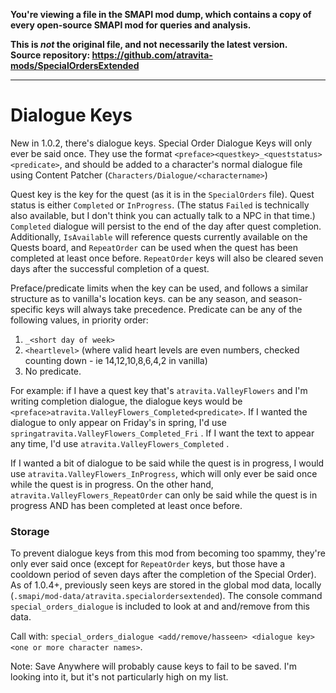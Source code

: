 **You're viewing a file in the SMAPI mod dump, which contains a copy of every open-source SMAPI mod
for queries and analysis.**

**This is _not_ the original file, and not necessarily the latest version.**  
**Source repository: https://github.com/atravita-mods/SpecialOrdersExtended**

----

Dialogue Keys
========

New in 1.0.2, there's dialogue keys. Special Order Dialogue Keys will only ever be said once. They use the format `<preface><questkey>_<queststatus><predicate>`, and should be added to a character's normal dialogue file using Content Patcher (`Characters/Dialogue/<charactername>`)

Quest key is the key for the quest (as it is in the `SpecialOrders` file). Quest status is either `Completed` or `InProgress`. (The status `Failed` is technically also available, but I don't think you can actually talk to a NPC in that time.) `Completed` dialogue will persist to the end of the day after quest completion. Additionally, `IsAvailable` will reference quests currently available on the Quests board, and `RepeatOrder` can be used when the quest has been completed at least once before. `RepeatOrder` keys will also be cleared seven days after the successful completion of a quest.

Preface/predicate limits when the key can be used, and follows a similar structure as to vanilla's location keys. <Preface> can be any season, and season-specific keys will always take precedence. Predicate can be any of the following values, in priority order:

1. `_<short day of week>`
2. `<heartlevel>` (where valid heart levels are even numbers, checked counting down - ie 14,12,10,8,6,4,2 in vanilla)
3. No predicate.

For example: if I have a quest key that's `atravita.ValleyFlowers` and I'm writing completion dialogue, the dialogue keys would be `<preface>atravita.ValleyFlowers_Completed<predicate>`. If I wanted the dialogue to only appear on Friday's in spring, I'd use `springatravita.ValleyFlowers_Completed_Fri` . If I want the text to appear any time, I'd use `atravita.ValleyFlowers_Completed` .

If I wanted a bit of dialogue to be said while the quest is in progress, I would use `atravita.ValleyFlowers_InProgress`, which will only ever be said once while the quest is in progress. On the other hand, `atravita.ValleyFlowers_RepeatOrder` can only be said while the quest is in progress AND has been completed at least once before.

### Storage

To prevent dialogue keys from this mod from becoming too spammy, they're only ever said once (except for `RepeatOrder` keys, but those have a cooldown period of seven days after the completion of the Special Order). As of 1.0.4+, previously seen keys are stored in the global mod data, locally (`.smapi/mod-data/atravita.specialordersextended`). The console command `special_orders_dialogue` is included to look at and and/remove from this data.

Call with: `special_orders_dialogue <add/remove/hasseen> <dialogue key> <one or more character names>`.

Note: Save Anywhere will probably cause keys to fail to be saved. I'm looking into it, but it's not particularly high on my list.